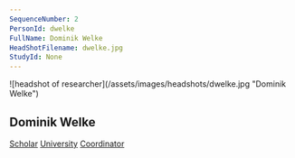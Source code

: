 ```yaml
---
SequenceNumber: 2
PersonId: dwelke
FullName: Dominik Welke
HeadShotFilename: dwelke.jpg
StudyId: None
---
```

<a name="dwelke">
![headshot of researcher](/assets/images/headshots/dwelke.jpg "Dominik Welke")

## Dominik Welke





[Scholar](https://scholar.google.de/citations?user=B5xCyM0AAAAJ&hl=de) [University](https://immersivecognition.com/people/) [Coordinator]("coordinator") 
